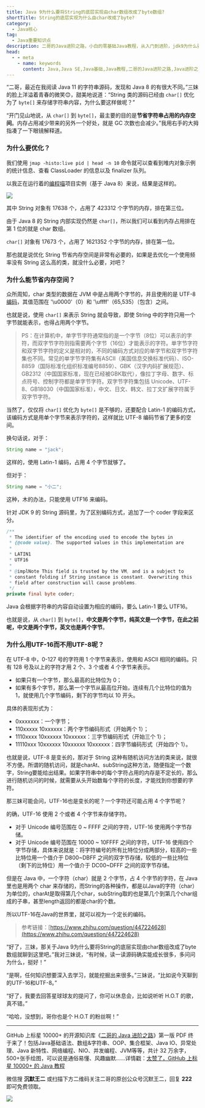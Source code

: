 ```yaml
---
title: Java 9为什么要将String的底层实现由char数组改成了byte数组?
shortTitle: String的底层实现为什么由char改成了byte?
category:
  - Java核心
tag:
  - Java重要知识点
description: 二哥的Java进阶之路，小白的零基础Java教程，从入门到进阶，jdk9为什么要将String的底层实现由char数组改成了byte数组?
head:
  - - meta
    - name: keywords
      content: Java,Java SE,Java基础,Java教程,二哥的Java进阶之路,Java进阶之路,Java入门,教程,java,string,char,byte,java string 底层实现,java字符串源码,java string char,java string byte,java string char byte,java 
---
```


“二哥，最近在我阅读 Java 11 的字符串源码，发现和 Java 8 的有很大不同。”三妹的脸上洋溢着青春的微笑😊，甜美地说道：“String 类的源码已经由 `char[]` 优化为了 `byte[]` 来存储字符串内容，为什么要这样做呢？”

“开门见山地说，从 `char[]` 到 `byte[]`，最主要的目的是**节省字符串占用的内存空间**。内存占用减少带来的另外一个好处，就是 GC 次数也会减少。”我用右手的大拇指凑了一下眼镜解释道。

### 为什么要优化？

我们使用 `jmap -histo:live pid | head -n 10` 命令就可以查看到堆内对象示例的统计信息、查看 ClassLoader 的信息以及 finalizer 队列。

以我正在运行着的[编程喵](https://github.com/itwanger/coding-more)项目实例（基于 Java 8）来说，结果是这样的。

![](https://cdn.tobebetterjavaer.com/tobebetterjavaer/images/basic-extra-meal/jdk9-char-byte-string-d826ce88-bbbe-47a3-a1a9-4dd86dd3632f.png)

其中 String 对象有 17638 个，占用了 423312 个字节的内存，排在第三位。

由于 Java 8 的 String 内部实现仍然是 `char[]`，所以我们可以看到内存占用排在第 1 位的就是 char 数组。

`char[]` 对象有 17673 个，占用了 1621352 个字节的内存，排在第一位。

那也就是说优化 String 节省内存空间是非常有必要的，如果是去优化一个使用频率没有 String 这么高的类，就没什么必要，对吧？

### 为什么能节省内存空间？

众所周知，char 类型的数据在 JVM 中是占用两个字节的，并且使用的是 UTF-8 [编码](https://javabetter.cn/basic-extra-meal/java-unicode.html)，其值范围在 '\u0000'（0）和 '\uffff'（65,535）（包含）之间。

也就是说，使用 `char[]` 来表示 String 就会导致，即使 String 中的字符只用一个字节就能表示，也得占用两个字节。

>PS：在计算机中，单字节字符通常指的是一个字节（8位）可以表示的字符，而双字节字符则指需要两个字节（16位）才能表示的字符。单字节字符和双字节字符的定义是相对的，不同的编码方式对应的单字节和双字节字符集也不同。常见的单字节字符集有ASCII（美国信息交换标准代码）、ISO-8859（国际标准化组织标准编号8859）、GBK（汉字内码扩展规范）、GB2312（中国国家标准，现在已经被GBK取代），像拉丁字母、数字、标点符号、控制字符都是单字节字符。双字节字符集包括 Unicode、UTF-8、GB18030（中国国家标准），中文、日文、韩文、拉丁文扩展字符属于双字节字符。

当然了，仅仅将 `char[]` 优化为 `byte[]` 是不够的，还要配合 Latin-1 的编码方式，该编码方式是用单个字节来表示字符的，这样就比 UTF-8 编码节省了更多的空间。

换句话说，对于：

```java
String name = "jack";
```

这样的，使用 Latin-1 编码，占用 4 个字节就够了。

但对于：

```java
String name = "小二";
```

这种，木的办法，只能使用 UTF16 来编码。

针对 JDK 9 的 String 源码里，为了区别编码方式，追加了一个 coder 字段来区分。

```java
/**
 * The identifier of the encoding used to encode the bytes in
 * {@code value}. The supported values in this implementation are
 *
 * LATIN1
 * UTF16
 *
 * @implNote This field is trusted by the VM, and is a subject to
 * constant folding if String instance is constant. Overwriting this
 * field after construction will cause problems.
 */
private final byte coder;
```

Java 会根据字符串的内容自动设置为相应的编码，要么 Latin-1 要么 UTF16。

也就是说，从 `char[]` 到 `byte[]`，**中文是两个字节，纯英文是一个字节，在此之前呢，中文是两个字节，英文也是两个字节**。

### 为什么用UTF-16而不用UTF-8呢？

在 UTF-8 中，0-127 号的字符用 1 个字节来表示，使用和 ASCII 相同的编码。只有 128 号及以上的字符才用 2 个、3 个或者 4 个字节来表示。

- 如果只有一个字节，那么最高的比特位为 0；
- 如果有多个字节，那么第一个字节从最高位开始，连续有几个比特位的值为 1，就使用几个字节编码，剩下的字节均以 10 开头。

具体的表现形式为：

- 0xxxxxxx：一个字节；
- 110xxxxx 10xxxxxx：两个字节编码形式（开始两个 1）；
- 1110xxxx 10xxxxxx 10xxxxxx：三字节编码形式（开始三个 1）；
- 11110xxx 10xxxxxx 10xxxxxx 10xxxxxx：四字节编码形式（开始四个 1）。

也就是说，UTF-8 是变长的，那对于 String 这种有随机访问方法的类来说，就很不方便。所谓的随机访问，就是charAt、subString这种方法，随便指定一个数字，String要能给出结果。如果字符串中的每个字符占用的内存是不定长的，那么进行随机访问的时候，就需要从头开始数每个字符的长度，才能找到你想要的字符。

那三妹可能会问，UTF-16也是变长的呢？一个字符还可能占用 4 个字节呢？

的确，UTF-16 使用 2 个或者 4 个字节来存储字符。

- 对于 Unicode 编号范围在 0 ~ FFFF 之间的字符，UTF-16 使用两个字节存储。
- 对于 Unicode 编号范围在 10000 ~ 10FFFF 之间的字符，UTF-16 使用四个字节存储，具体来说就是：将字符编号的所有比特位分成两部分，较高的一些比特位用一个值介于 D800~DBFF 之间的双字节存储，较低的一些比特位（剩下的比特位）用一个值介于 DC00~DFFF 之间的双字节存储。

但是在 Java 中，一个字符（char）就是 2 个字节，占 4 个字节的字符，在 Java 里也是用两个 char 来存储的，而String的各种操作，都是以Java的字符（char）为单位的，charAt是取得第几个char，subString取的也是第几个到第几个char组成的子串，甚至length返回的都是char的个数。

所以UTF-16在Java的世界里，就可以视为一个定长的编码。

>参考链接：[https://www.zhihu.com/question/447224628](https://www.zhihu.com/question/447224628)

“好了，三妹，那关于Java 9为什么要将String的底层实现由char数组改成了byte数组就聊到这里吧。”我对三妹说，“有时候，读一读源码确实能成长很多，多问问为什么，挺好！”

“是啊，任何知识想要深入去学习，就能挖掘出来很多。”三妹说，“比如说今天聊到的UTF-16和UTF-8。”

“好了，我要去回答星球球友的提问了，你可以休息会，比如说听听 H.O.T 的歌，真不错。”

“哈哈，没想到，哥你也是个 H.O.T 的粉丝啊！”

----

GitHub 上标星 10000+ 的开源知识库《[二哥的 Java 进阶之路](https://github.com/itwanger/toBeBetterJavaer)》第一版 PDF 终于来了！包括Java基础语法、数组&字符串、OOP、集合框架、Java IO、异常处理、Java 新特性、网络编程、NIO、并发编程、JVM等等，共计 32 万余字，500+张手绘图，可以说是通俗易懂、风趣幽默……详情戳：[太赞了，GitHub 上标星 10000+ 的 Java 教程](https://javabetter.cn/overview/)


微信搜 **沉默王二** 或扫描下方二维码关注二哥的原创公众号沉默王二，回复 **222** 即可免费领取。

![](https://cdn.tobebetterjavaer.com/tobebetterjavaer/images/gongzhonghao.png)
